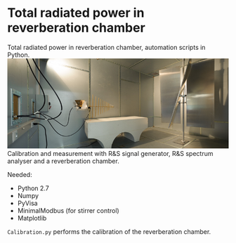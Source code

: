 # Total radiated power in reverberation chamber
Total radiated power in reverberation chamber, automation scripts in Python.
![](./img/RC.jpg )
Calibration and measurement with R&S signal generator, R&S spectrum analyser and a reverberation chamber.


Needed:
- Python 2.7
- Numpy
- PyVisa
- MinimalModbus (for stirrer control)
- Matplotlib



`Calibration.py` performs the calibration of the reverberation chamber.
